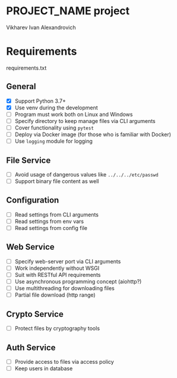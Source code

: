 
# PROJECT_NAME project

Vikharev Ivan Alexandrovich

# Requirements
requirements.txt

## General

- [x] Support Python 3.7+
- [x] Use venv during the development
- [ ] Program must work both on Linux and Windows
- [ ] Specify directory to keep manage files via CLI arguments
- [ ] Cover functionality using `pytest`
- [ ] Deploy via Docker image (for those who is familiar with Docker)
- [ ] Use `logging` module for logging

## File Service

- [ ] Avoid usage of dangerous values like `../../../etc/passwd`
- [ ] Support binary file content as well

## Configuration

- [ ] Read settings from CLI arguments
- [ ] Read settings from env vars
- [ ] Read settings from config file

## Web Service

- [ ] Specify web-server port via CLI arguments
- [ ] Work independently without WSGI
- [ ] Suit with RESTful API requirements
- [ ] Use asynchronous programming concept (aiohttp?)
- [ ] Use multithreading for downloading files
- [ ] Partial file download (http range)

## Crypto Service

- [ ] Protect files by cryptography tools

## Auth Service

- [ ] Provide access to files via access policy
- [ ] Keep users in database
